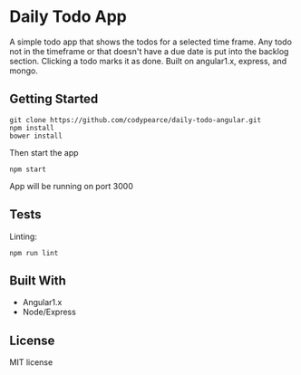# Daily Todo App
A simple todo app that shows the todos for a selected time frame. Any todo not in the timeframe or that doesn't have a due date is put into the backlog section. Clicking a todo marks it as done. Built on angular1.x, express, and mongo.

## Getting Started

```
git clone https://github.com/codypearce/daily-todo-angular.git
npm install
bower install
```
Then start the app

```
npm start
```
App will be running on port 3000

## Tests

Linting:
```
npm run lint
```

## Built With

* Angular1.x
* Node/Express

## License
MIT license
